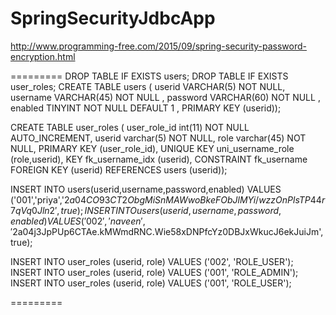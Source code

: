 # SpringSecurityJdbcApp


http://www.programming-free.com/2015/09/spring-security-password-encryption.html



=========
DROP TABLE IF EXISTS users;
DROP TABLE IF EXISTS user_roles;
CREATE  TABLE users (
  userid VARCHAR(5) NOT NULL,
  username VARCHAR(45) NOT NULL ,
  password VARCHAR(60) NOT NULL ,
  enabled TINYINT NOT NULL DEFAULT 1 ,
  PRIMARY KEY (userid));
  
CREATE TABLE user_roles (
  user_role_id int(11) NOT NULL AUTO_INCREMENT,
  userid varchar(5) NOT NULL,
  role varchar(45) NOT NULL,
  PRIMARY KEY (user_role_id),
  UNIQUE KEY uni_username_role (role,userid),
  KEY fk_username_idx (userid),
  CONSTRAINT fk_username FOREIGN KEY (userid) REFERENCES users (userid));

INSERT INTO users(userid,username,password,enabled)
VALUES ('001','priya','$2a$04$CO93CT2ObgMiSnMAWwoBkeFObJlMYi/wzzOnPlsTP44r7qVq0Jln2', true);
INSERT INTO users(userid,username,password,enabled)
VALUES ('002','naveen','$2a$04$j3JpPUp6CTAe.kMWmdRNC.Wie58xDNPfcYz0DBJxWkucJ6ekJuiJm', true);

INSERT INTO user_roles (userid, role)
VALUES ('002', 'ROLE_USER');
INSERT INTO user_roles (userid, role)
VALUES ('001', 'ROLE_ADMIN');
INSERT INTO user_roles (userid, role)
VALUES ('001', 'ROLE_USER');

=========